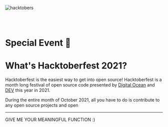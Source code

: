![hacktobers](https://hacktoberfest.digitalocean.com/_nuxt/img/logo-hacktoberfest-full.f42e3b1.svg)

\
<br />

# Special Event :tada:

# What's Hacktoberfest 2021?

Hacktoberfest is the easiest way to get into open source! Hacktoberfest is a month long festival of open source code presented by [Digital Ocean](https://www.digitalocean.com/) and [DEV](https://dev.to/) this year in 2021.

During the entire month of October 2021, all you have to do is contribute to any open source projects and open
<br />
<hr>
GIVE ME YOUR MEANINGFUL FUNCTION :)
